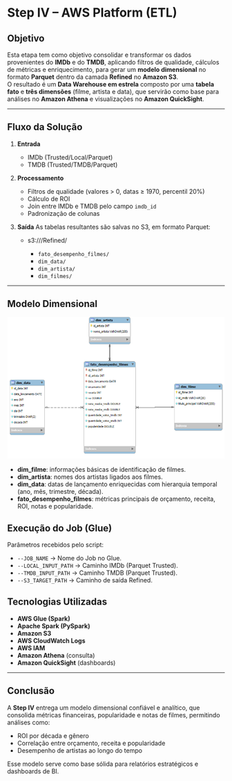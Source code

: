 # Step IV – AWS Platform (ETL)

##  Objetivo
Esta etapa tem como objetivo consolidar e transformar os dados provenientes do **IMDb** e do **TMDB**, aplicando filtros de qualidade, cálculos de métricas e enriquecimento, para gerar um **modelo dimensional** no formato **Parquet** dentro da camada **Refined** no **Amazon S3**.  
O resultado é um **Data Warehouse em estrela** composto por uma **tabela fato** e **três dimensões** (filme, artista e data), que servirão como base para análises no **Amazon Athena** e visualizações no **Amazon QuickSight**.

---

##  Fluxo da Solução
1. **Entrada**
   - IMDb (Trusted/Local/Parquet)
   - TMDB (Trusted/TMDB/Parquet)

2. **Processamento**
   - Filtros de qualidade (valores > 0, datas ≥ 1970, percentil 20%)
   - Cálculo de ROI
   - Join entre IMDb e TMDB pelo campo `imdb_id`
   - Padronização de colunas

3. **Saída**
    As tabelas resultantes são salvas no S3, em formato Parquet:
   - s3://<bucket>/Refined/
        - `fato_desempenho_filmes/`
        - `dim_data/`
        - `dim_artista/`
        - `dim_filmes/`

---

##  Modelo Dimensional
![Modelo Dimensional](../imagens/modelo_dimensional.png)

- **dim_filme**: informações básicas de identificação de filmes.  
- **dim_artista**: nomes dos artistas ligados aos filmes.  
- **dim_data**: datas de lançamento enriquecidas com hierarquia temporal (ano, mês, trimestre, década).  
- **fato_desempenho_filmes**: métricas principais de orçamento, receita, ROI, notas e popularidade.  

##  Execução do Job (Glue)

Parâmetros recebidos pelo script:
- `--JOB_NAME` → Nome do Job no Glue.  
- `--LOCAL_INPUT_PATH` → Caminho IMDb (Parquet Trusted).  
- `--TMDB_INPUT_PATH` → Caminho TMDB (Parquet Trusted).  
- `--S3_TARGET_PATH` → Caminho de saída Refined.  

##  Tecnologias Utilizadas

- **AWS Glue (Spark)**
- **Apache Spark (PySpark)**
- **Amazon S3**
- **AWS CloudWatch Logs**
- **AWS IAM**
- **Amazon Athena** (consulta)
- **Amazon QuickSight** (dashboards)

---

##  Conclusão

A **Step IV** entrega um modelo dimensional confiável e analítico, que consolida métricas financeiras, popularidade e notas de filmes, permitindo análises como:

- ROI por década e gênero  
- Correlação entre orçamento, receita e popularidade  
- Desempenho de artistas ao longo do tempo  

Esse modelo serve como base sólida para relatórios estratégicos e dashboards de BI.

